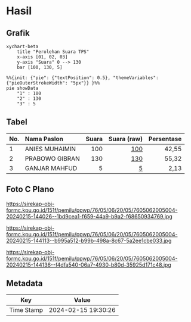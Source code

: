 # Hasil

## Grafik

```mermaid
xychart-beta
    title "Perolehan Suara TPS"
    x-axis [01, 02, 03]
    y-axis "Suara" 0 --> 130
    bar [100, 130, 5]
```

```mermaid
%%{init: {"pie": {"textPosition": 0.5}, "themeVariables": {"pieOuterStrokeWidth": "5px"}} }%%
pie showData
    "1" : 100
    "2" : 130
    "3" : 5
```

## Tabel

| No. | Nama Paslon    | Suara | Suara (raw) | Persentase |
|:--- |:-------------- | -----:| -----------:| ----------:|
| 1   | ANIES MUHAIMIN | 100   | [100][p-1]  | 42,55      |
| 2   | PRABOWO GIBRAN | 130   | [130][p-2]  | 55,32      |
| 3   | GANJAR MAHFUD  | 5     | [5][p-3]    | 2,13       |


[p-1]: https://github.com/gigit-pemilu/pemilu-2024-76-sulawesi-barat/blob/main/pilpres/hitung-suara/sub/76-sulawesi-barat/sub/05-majene/sub/06-tammerodo-sendana/sub/2005-tammerodo-utara/sub/004-tps/sub/paslon-1.txt
[p-2]: https://github.com/gigit-pemilu/pemilu-2024-76-sulawesi-barat/blob/main/pilpres/hitung-suara/sub/76-sulawesi-barat/sub/05-majene/sub/06-tammerodo-sendana/sub/2005-tammerodo-utara/sub/004-tps/sub/paslon-2.txt
[p-3]: https://github.com/gigit-pemilu/pemilu-2024-76-sulawesi-barat/blob/main/pilpres/hitung-suara/sub/76-sulawesi-barat/sub/05-majene/sub/06-tammerodo-sendana/sub/2005-tammerodo-utara/sub/004-tps/sub/paslon-3.txt

## Foto C Plano

https://sirekap-obj-formc.kpu.go.id/151f/pemilu/ppwp/76/05/06/20/05/7605062005004-20240215-144026--1bd9cea1-f659-44a9-b9a2-f68650934769.jpg

https://sirekap-obj-formc.kpu.go.id/151f/pemilu/ppwp/76/05/06/20/05/7605062005004-20240215-144113--b995a512-b99b-498a-8c67-5a2ee1cbe033.jpg

https://sirekap-obj-formc.kpu.go.id/151f/pemilu/ppwp/76/05/06/20/05/7605062005004-20240215-144136--f4dfa540-06a7-4930-b80d-35925d171c48.jpg


## Metadata

| Key        | Value               |
| ---------- | ------------------- |
| Time Stamp | 2024-02-15 19:30:26 |




